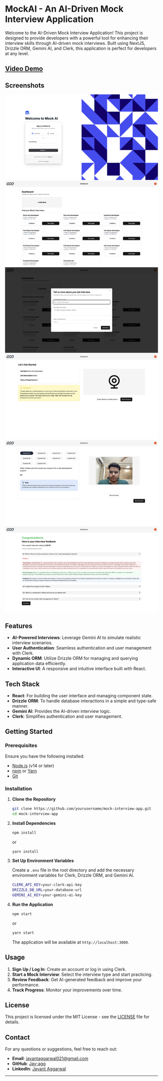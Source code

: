 # MockAI - An AI-Driven Mock Interview Application

Welcome to the AI-Driven Mock Interview Application! This project is designed to provide developers with a powerful tool for enhancing their interview skills through AI-driven mock interviews. Built using NextJS, Drizzle ORM, Gemini AI, and Clerk, this application is perfect for developers at any level.

## [Video Demo](https://www.linkedin.com/posts/jayant-aggarwal-418910248_ai-reactjs-webdevelopment-activity-7229843774728810496-_05G?utm_source=share&utm_medium=member_desktop)

## Screenshots

![Login](public/login.png)
![Home](public/home.png)
![Add Interview](public/add%20interview.png)
![Setup](public/interview%20setup.png)
![Interview](public/interview.png)
![Feedback](public/feedback%20page.png)

## Features

- **AI-Powered Interviews**: Leverage Gemini AI to simulate realistic interview scenarios.
- **User Authentication**: Seamless authentication and user management with Clerk.
- **Dynamic ORM**: Utilize Drizzle ORM for managing and querying application data efficiently.
- **Interactive UI**: A responsive and intuitive interface built with React.

## Tech Stack

- **React**: For building the user interface and managing component state.
- **Drizzle ORM**: To handle database interactions in a simple and type-safe manner.
- **Gemini AI**: Provides the AI-driven interview logic.
- **Clerk**: Simplifies authentication and user management.

## Getting Started

### Prerequisites

Ensure you have the following installed:

- [Node.js](https://nodejs.org/) (v14 or later)
- [npm](https://www.npmjs.com/) or [Yarn](https://yarnpkg.com/)
- [Git](https://git-scm.com/)

### Installation

1. **Clone the Repository**

   ```bash
   git clone https://github.com/yourusername/mock-interview-app.git
   cd mock-interview-app
   ```

2. **Install Dependencies**

   ```bash
   npm install
   ```

   or

   ```bash
   yarn install
   ```

3. **Set Up Environment Variables**

   Create a `.env` file in the root directory and add the necessary environment variables for Clerk, Drizzle ORM, and Gemini AI.

   ```bash
   CLERK_API_KEY=your-clerk-api-key
   DRIZZLE_DB_URL=your-database-url
   GEMINI_AI_KEY=your-gemini-ai-key
   ```

4. **Run the Application**

   ```bash
   npm start
   ```

   or

   ```bash
   yarn start
   ```

   The application will be available at `http://localhost:3000`.

## Usage

1. **Sign Up / Log In**: Create an account or log in using Clerk.
2. **Start a Mock Interview**: Select the interview type and start practicing.
3. **Review Feedback**: Get AI-generated feedback and improve your performance.
4. **Track Progress**: Monitor your improvements over time.

## License

This project is licensed under the MIT License - see the [LICENSE](LICENSE) file for details.

## Contact

For any questions or suggestions, feel free to reach out:

- **Email**: jayantaggarwal021@gmail.com
- **GitHub**: [Jay-agg](https://github.com/Jay-agg)
- **LinkedIn**: [Jayant Aggarwal](https://www.linkedin.com/in/jayant-aggarwal-418910248/)

---
